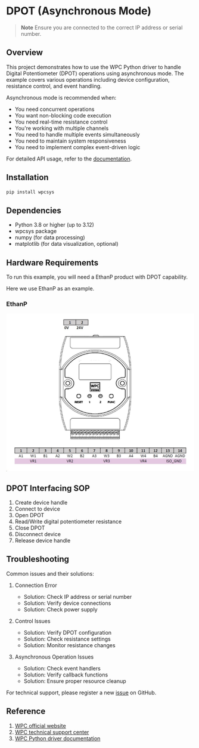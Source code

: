 # DPOT (Asynchronous Mode)
> **Note**
> Ensure you are connected to the correct IP address or serial number.

## Overview

This project demonstrates how to use the WPC Python driver to handle Digital Potentiometer (DPOT) operations using asynchronous mode.
The example covers various operations including device configuration, resistance control, and event handling.

Asynchronous mode is recommended when:
- You need concurrent operations
- You want non-blocking code execution
- You need real-time resistance control
- You're working with multiple channels
- You need to handle multiple events simultaneously
- You need to maintain system responsiveness
- You need to implement complex event-driven logic

For detailed API usage, refer to the [documentation](https://wpc-systems-ltd.github.io/WPC_Python_driver_release/).

## Installation

```bash
pip install wpcsys
```

## Dependencies

- Python 3.8 or higher (up to 3.12)
- wpcsys package
- numpy (for data processing)
- matplotlib (for data visualization, optional)

## Hardware Requirements

To run this example, you will need a EthanP product with DPOT capability.

Here we use EthanP as an example.

### EthanP

<img src="https://github.com/WPC-Systems-Ltd/WPC_Python_driver_release/blob/main/Reference/Pinouts/pinout-EthanP.JPG" alt="drawing" width="600"/>

## DPOT Interfacing SOP

1. Create device handle
2. Connect to device
3. Open DPOT
4. Read/Write digital potentiometer resistance
5. Close DPOT
6. Disconnect device
7. Release device handle

## Troubleshooting

Common issues and their solutions:

1. Connection Error
   - Solution: Check IP address or serial number
   - Solution: Verify device connections
   - Solution: Check power supply

2. Control Issues
   - Solution: Verify DPOT configuration
   - Solution: Check resistance settings
   - Solution: Monitor resistance changes

3. Asynchronous Operation Issues
   - Solution: Check event handlers
   - Solution: Verify callback functions
   - Solution: Ensure proper resource cleanup

For technical support, please register a new [issue](https://github.com/WPC-Systems-Ltd/WPC_Python_driver_release/issues) on GitHub.

## Reference

1. [WPC official website](https://www.wpc.com.tw/)
2. [WPC technical support center](https://wpc.super.site/)
3. [WPC Python driver documentation](https://wpc-systems-ltd.github.io/WPC_Python_driver_release/)